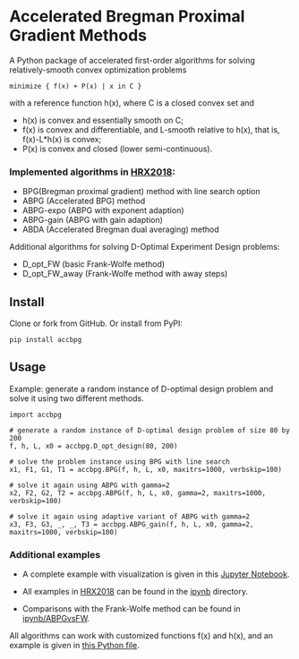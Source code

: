 # Accelerated Bregman Proximal Gradient Methods

A Python package of accelerated first-order algorithms for solving relatively-smooth convex optimization problems

    minimize { f(x) + P(x) | x in C }

with a reference function h(x), where C is a closed convex set and

* h(x) is convex and essentially smooth on C;
* f(x) is convex and differentiable, and L-smooth relative to h(x), that is, f(x)-L*h(x) is convex;
* P(x) is convex and closed (lower semi-continuous).

### Implemented algorithms in [HRX2018](https://arxiv.org/abs/1808.03045):

* BPG(Bregman proximal gradient) method with line search option
* ABPG (Accelerated BPG) method
* ABPG-expo (ABPG with exponent adaption)
* ABPG-gain (ABPG with gain adaption)
* ABDA (Accelerated Bregman dual averaging) method

Additional algorithms for solving D-Optimal Experiment Design problems:

* D_opt_FW (basic Frank-Wolfe method)
* D_opt_FW_away (Frank-Wolfe method with away steps)

## Install

Clone or fork from GitHub. Or install from PyPI:

    pip install accbpg

## Usage

Example: generate a random instance of D-optimal design problem and solve it using two different methods.

    import accbpg

    # generate a random instance of D-optimal design problem of size 80 by 200
    f, h, L, x0 = accbpg.D_opt_design(80, 200)

    # solve the problem instance using BPG with line search
    x1, F1, G1, T1 = accbpg.BPG(f, h, L, x0, maxitrs=1000, verbskip=100)

    # solve it again using ABPG with gamma=2
    x2, F2, G2, T2 = accbpg.ABPG(f, h, L, x0, gamma=2, maxitrs=1000, verbskip=100)

    # solve it again using adaptive variant of ABPG with gamma=2
    x3, F3, G3, _, _, T3 = accbpg.ABPG_gain(f, h, L, x0, gamma=2, maxitrs=1000, verbskip=100)

### Additional examples

* A complete example with visualization is given in this [Jupyter Notebook](ipynb/ex_Dopt_random.ipynb).

* All examples in [HRX2018](https://arxiv.org/abs/1808.03045) can be found in the [ipynb](ipynb/) directory.

* Comparisons with the Frank-Wolfe method can be found in [ipynb/ABPGvsFW](ipynb/ABPGvsFW/).

All algorithms can work with customized functions f(x) and h(x), and an example is given in [this Python file](accbpg/ex_LR_L2L1Linf.py).

